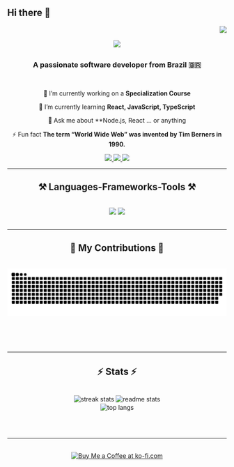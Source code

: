 ## Hi there 👋
<img align="right" src="https://visitor-badge.laobi.icu/badge?page_id=luizsants.luizsants" />

<h1 align="center">
    <img src="https://readme-typing-svg.herokuapp.com/?font=Righteous&size=35&center=true&vCenter=true&width=500&height=70&duration=4000&lines=Hi+There!+👋;+I'm+Luiz+Sants!;" />
</h1>
<h3 align="center">A passionate software developer from Brazil 🇧🇷</h3>

<br/>


<div align="center">
 
 🔭 I’m currently working on a **Specialization Course**
 
 🌱 I’m currently learning **React, JavaScript, TypeScript**

💬 Ask me about **Node.js, React ... or anything 

⚡ Fun fact **The term “World Wide Web” was invented by Tim Berners in 1990.**

 </div>

<div align="center"> 
  <a href="mailto:luizfernando.santos900@gmail.com">
    <img src="https://img.shields.io/badge/Gmail-333333?style=for-the-badge&logo=gmail&logoColor=red" />
  </a>
  <a href="https://www.linkedin.com/in/luizsants/" target="_blank">
    <img src="https://img.shields.io/badge/LinkedIn-0077B5?style=for-the-badge&logo=linkedin&logoColor=white" target="_blank" />
  </a>
  <a href="https://github.com/luizsants" target="_blank">
     <img src="https://img.shields.io/badge/Portfolio-FF5722?style=for-the-badge&logo=todoist&logoColor=white" target="_blank" /> <!-- sqlite, safari, google-chrome are other good icon options -->
  </a>
</div>

 <hr/>

 <h2 align="center">⚒️ Languages-Frameworks-Tools ⚒️</h2>
<br/>
<div align="center">
    <img src="https://skillicons.dev/icons?i=react,nextjs,javascript,typescript,nodejs,git" />
    <img src="https://skillicons.dev/icons?i=python,mysql,html,css,vscode,github,figma" /><br>
</div>

<br/>
<hr/>

<div align="center">
  <h2>🐍 My Contributions 🐍</h2>
  <br>
  <img alt="snake eating my contributions" src="https://raw.githubusercontent.com/luizsants/luizsants/output/github-contribution-grid-snake.svg" />
  
  <br/><br/><br/>
</div>

<hr/>

<h2 align="center">⚡ Stats ⚡</h2>
<br>
<div align=center>
  <img width=390 src="https://streak-stats.demolab.com/?user=luizsants&count_private=true&theme=react&border_radius=10" alt="streak stats"/>
  <img width=390 src="https://github-readme-stats.vercel.app/api?username=luizsants&count_private=true&show_icons=true&theme=react&rank_icon=github&border_radius=10" alt="readme stats" />
  <br/>
  <img width=325 align="center" src="https://github-readme-stats.vercel.app/api/top-langs/?username=luizsants&hide=HTML&langs_count=8&layout=compact&theme=react&border_radius=10&size_weight=0.5&count_weight=0.5&exclude_repo=github-readme-stats" alt="top langs" />
</div>

<br/><br/>

<hr/>

<br/>

<div align="center">
<a href='' target='_blank'><img height='64' style='border:0px;height:64px;' src='https://storage.ko-fi.com/cdn/kofi1.png?v=3' border='0' alt='Buy Me a Coffee at ko-fi.com' /></a>
</div>

<br/>
